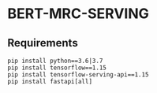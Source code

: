 # BERT-MRC-SERVING

## Requirements
```
pip install python==3.6|3.7
pip install tensorflow==1.15
pip install tensorflow-serving-api==1.15
pip install fastapi[all]
```